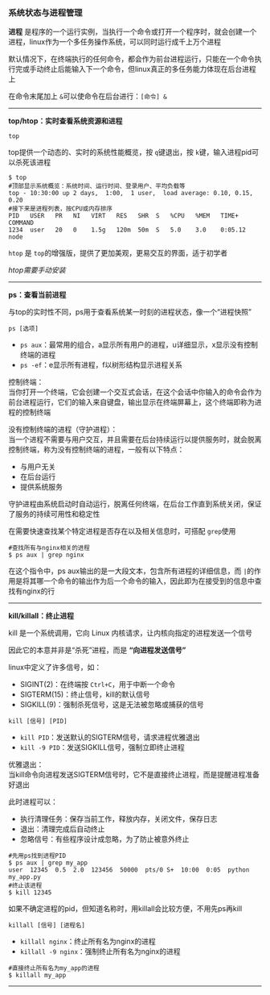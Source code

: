 ### 系统状态与进程管理  

**进程** 是程序的一个运行实例，当执行一个命令或打开一个程序时，就会创建一个进程，linux作为一个多任务操作系统，可以同时运行成千上万个进程  

默认情况下，在终端执行的任何命令，都会作为前台进程运行，只能在一个命令执行完或手动终止后能输入下一个命令，但linux真正的多任务能力体现在后台进程上  

在命令末尾加上 `&`可以使命令在后台进行：`[命令] &`  

---

**top/htop：实时查看系统资源和进程**  

`top`  

top提供一个动态的、实时的系统性能概览，按 `q`键退出，按 `k`键，输入进程pid可以杀死该进程  

```shell
$ top
#顶部显示系统概览：系统时间、运行时间、登录用户、平均负载等
top - 10:30:00 up 2 days,  1:00,  1 user,  load average: 0.10, 0.15, 0.20
#接下来是进程列表，按CPU或内存排序
PID   USER   PR   NI   VIRT   RES   SHR  S   %CPU   %MEM   TIME+   COMMAND
1234  user   20   0    1.5g   120m  50m  S   5.0    3.0    0:05.12 node
```

`htop` 是 `top`的增强版，提供了更加美观，更易交互的界面，适于初学者  

*htop需要手动安装*  

---

**ps：查看当前进程**  

与top的实时性不同，ps用于查看系统某一时刻的进程状态，像一个“进程快照”   

`ps [选项]`  
- `ps aux`：最常用的组合，a显示所有用户的进程，u详细显示，x显示没有控制终端的进程
- `ps -ef`：e显示所有进程，f以树形结构显示进程关系

控制终端：  
当你打开一个终端，它会创建一个交互式会话，在这个会话中你输入的命令会作为前台进程运行，它们的输入来自键盘，输出显示在终端屏幕上，这个终端即称为进程的控制终端  

没有控制终端的进程（守护进程）：  
当一个进程不需要与用户交互，并且需要在后台持续运行以提供服务时，就会脱离控制终端，称为没有控制终端的进程，一般有以下特点： 
- 与用户无关
- 在后台运行
- 提供系统服务

守护进程由系统启动时自动运行，脱离任何终端，在后台工作直到系统关闭，保证了服务的持续可用性和稳定性  

在需要快速查找某个特定进程是否存在以及相关信息时，可搭配 `grep`使用  

```shell
#查找所有与nginx相关的进程
$ ps aux | grep nginx
```

在这个指令中，ps aux输出的是一大段文本，包含所有进程的详细信息，而 `|`的作用是将其哪一个命令的输出作为后一个命令的输入，因此即为在接受到的信息中查找有nginx的行  

---

**kill/killall：终止进程**  

kill 是一个系统调用，它向 Linux 内核请求，让内核向指定的进程发送一个信号

因此它的本意并非是“杀死”进程，而是 **“向进程发送信号”**  

linux中定义了许多信号，如：
- SIGINT(2)：在终端按 `Ctrl+C`，用于中断一个命令
- SIGTERM(15)：终止信号，kill的默认信号
- SIGKILL(9)：强制杀死信号，这是无法被忽略或捕获的信号

`kill [信号] [PID]`  
- `kill PID`：发送默认的SIGTERM信号，请求进程优雅退出
- `kill -9 PID`：发送SIGKILL信号，强制立即终止进程

优雅退出：  
当kill命令向进程发送SIGTERM信号时，它不是直接终止进程，而是提醒进程准备好退出  

此时进程可以：
- 执行清理任务：保存当前工作，释放内存，关闭文件，保存日志
- 退出：清理完成后自动终止
- 忽略信号：有些程序设计成忽略，为了防止被意外终止

```shell
#先用ps找到进程PID
$ ps aux | grep my_app
user  12345  0.5  2.0  123456  50000  pts/0 S+  10:00  0:05  python  my_app.py
#终止该进程
$ kill 12345
```

如果不确定进程的pid，但知道名称时，用killall会比较方便，不用先ps再kill  

`killall [信号] [进程名]`  
- `killall nginx`：终止所有名为nginx的进程
- `killall -9 nginx`：强制终止所有名为nginx的进程

```shell
#直接终止所有名为my_app的进程
$ killall my_app
```

---
